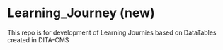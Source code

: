 # Learning_Journey (new)
This repo is for development of Learning Journies based on DataTables created in DITA-CMS
